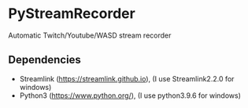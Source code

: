 # PyStreamRecorder
Automatic Twitch/Youtube/WASD stream recorder

## Dependencies
* Streamlink (https://streamlink.github.io), (I use Streamlink2.2.0 for windows)
* Python3 (https://www.python.org/), (I use python3.9.6 for windows)
